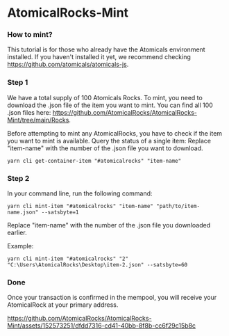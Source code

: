 # AtomicalRocks-Mint

### How to mint?
This tutorial is for those who already have the Atomicals environment installed. If you haven't installed it yet, we recommend checking https://github.com/atomicals/atomicals-js.

### Step 1
We have a total supply of 100 Atomicals Rocks.
To mint, you need to download the .json file of the item you want to mint.
You can find all 100 .json files here: https://github.com/AtomicalRocks/AtomicalRocks-Mint/tree/main/Rocks.

 Before attempting to mint any AtomicalRocks, you have to check if the item you want to mint is available.
 Query the status of a single item:
Replace "item-name" with the number of the .json file you want to download.
```
yarn cli get-container-item "#atomicalrocks" "item-name"
```

### Step 2
In your command line, run the following command:
```
yarn cli mint-item "#atomicalrocks" "item-name" "path/to/item-name.json" --satsbyte=1
```
Replace "item-name" with the number of the .json file you downloaded earlier.

Example:
```
yarn cli mint-item "#atomicalrocks" "2" "C:\Users\AtomicalRocks\Desktop\item-2.json" --satsbyte=60
```

### Done
Once your transaction is confirmed in the mempool, you will receive your AtomicalRock at your primary address.


https://github.com/AtomicalRocks/AtomicalRocks-Mint/assets/152573251/dfdd7316-cd41-40bb-8f8b-cc6f29c15b8c

